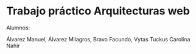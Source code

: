 # Trabajo práctico Arquitecturas web
Alumnos:

Álvarez Manuel,
Álvarez Milagros,
Bravo Facundo,
Vytas Tuckus Carolina Nahir
